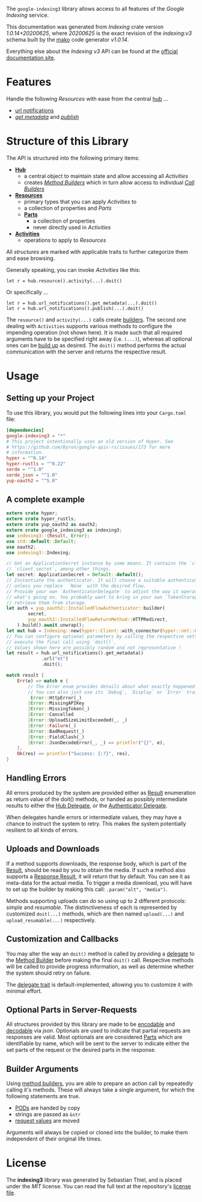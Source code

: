 <!---
DO NOT EDIT !
This file was generated automatically from 'src/mako/api/README.md.mako'
DO NOT EDIT !
-->
The `google-indexing3` library allows access to all features of the *Google Indexing* service.

This documentation was generated from *Indexing* crate version *1.0.14+20200625*, where *20200625* is the exact revision of the *indexing:v3* schema built by the [mako](http://www.makotemplates.org/) code generator *v1.0.14*.

Everything else about the *Indexing* *v3* API can be found at the
[official documentation site](https://developers.google.com/search/apis/indexing-api/).
# Features

Handle the following *Resources* with ease from the central [hub](https://docs.rs/google-indexing3/1.0.14+20200625/google_indexing3/Indexing) ... 

* [url notifications](https://docs.rs/google-indexing3/1.0.14+20200625/google_indexing3/api::UrlNotification)
 * [*get metadata*](https://docs.rs/google-indexing3/1.0.14+20200625/google_indexing3/api::UrlNotificationGetMetadataCall) and [*publish*](https://docs.rs/google-indexing3/1.0.14+20200625/google_indexing3/api::UrlNotificationPublishCall)




# Structure of this Library

The API is structured into the following primary items:

* **[Hub](https://docs.rs/google-indexing3/1.0.14+20200625/google_indexing3/Indexing)**
    * a central object to maintain state and allow accessing all *Activities*
    * creates [*Method Builders*](https://docs.rs/google-indexing3/1.0.14+20200625/google_indexing3/client::MethodsBuilder) which in turn
      allow access to individual [*Call Builders*](https://docs.rs/google-indexing3/1.0.14+20200625/google_indexing3/client::CallBuilder)
* **[Resources](https://docs.rs/google-indexing3/1.0.14+20200625/google_indexing3/client::Resource)**
    * primary types that you can apply *Activities* to
    * a collection of properties and *Parts*
    * **[Parts](https://docs.rs/google-indexing3/1.0.14+20200625/google_indexing3/client::Part)**
        * a collection of properties
        * never directly used in *Activities*
* **[Activities](https://docs.rs/google-indexing3/1.0.14+20200625/google_indexing3/client::CallBuilder)**
    * operations to apply to *Resources*

All *structures* are marked with applicable traits to further categorize them and ease browsing.

Generally speaking, you can invoke *Activities* like this:

```Rust,ignore
let r = hub.resource().activity(...).doit()
```

Or specifically ...

```ignore
let r = hub.url_notifications().get_metadata(...).doit()
let r = hub.url_notifications().publish(...).doit()
```

The `resource()` and `activity(...)` calls create [builders][builder-pattern]. The second one dealing with `Activities` 
supports various methods to configure the impending operation (not shown here). It is made such that all required arguments have to be 
specified right away (i.e. `(...)`), whereas all optional ones can be [build up][builder-pattern] as desired.
The `doit()` method performs the actual communication with the server and returns the respective result.

# Usage

## Setting up your Project

To use this library, you would put the following lines into your `Cargo.toml` file:

```toml
[dependencies]
google-indexing3 = "*"
# This project intentionally uses an old version of Hyper. See
# https://github.com/Byron/google-apis-rs/issues/173 for more
# information.
hyper = "^0.14"
hyper-rustls = "^0.22"
serde = "^1.0"
serde_json = "^1.0"
yup-oauth2 = "^5.0"
```

## A complete example

```Rust
extern crate hyper;
extern crate hyper_rustls;
extern crate yup_oauth2 as oauth2;
extern crate google_indexing3 as indexing3;
use indexing3::{Result, Error};
use std::default::Default;
use oauth2;
use indexing3::Indexing;

// Get an ApplicationSecret instance by some means. It contains the `client_id` and 
// `client_secret`, among other things.
let secret: ApplicationSecret = Default::default();
// Instantiate the authenticator. It will choose a suitable authentication flow for you, 
// unless you replace  `None` with the desired Flow.
// Provide your own `AuthenticatorDelegate` to adjust the way it operates and get feedback about 
// what's going on. You probably want to bring in your own `TokenStorage` to persist tokens and
// retrieve them from storage.
let auth = yup_oauth2::InstalledFlowAuthenticator::builder(
        secret,
        yup_oauth2::InstalledFlowReturnMethod::HTTPRedirect,
    ).build().await.unwrap();
let mut hub = Indexing::new(hyper::Client::with_connector(hyper::net::HttpsConnector::new(hyper_rustls::TlsClient::new())), auth);
// You can configure optional parameters by calling the respective setters at will, and
// execute the final call using `doit()`.
// Values shown here are possibly random and not representative !
let result = hub.url_notifications().get_metadata()
             .url("et")
             .doit();

match result {
    Err(e) => match e {
        // The Error enum provides details about what exactly happened.
        // You can also just use its `Debug`, `Display` or `Error` traits
         Error::HttpError(_)
        |Error::MissingAPIKey
        |Error::MissingToken(_)
        |Error::Cancelled
        |Error::UploadSizeLimitExceeded(_, _)
        |Error::Failure(_)
        |Error::BadRequest(_)
        |Error::FieldClash(_)
        |Error::JsonDecodeError(_, _) => println!("{}", e),
    },
    Ok(res) => println!("Success: {:?}", res),
}

```
## Handling Errors

All errors produced by the system are provided either as [Result](https://docs.rs/google-indexing3/1.0.14+20200625/google_indexing3/client::Result) enumeration as return value of
the doit() methods, or handed as possibly intermediate results to either the 
[Hub Delegate](https://docs.rs/google-indexing3/1.0.14+20200625/google_indexing3/client::Delegate), or the [Authenticator Delegate](https://docs.rs/yup-oauth2/*/yup_oauth2/trait.AuthenticatorDelegate.html).

When delegates handle errors or intermediate values, they may have a chance to instruct the system to retry. This 
makes the system potentially resilient to all kinds of errors.

## Uploads and Downloads
If a method supports downloads, the response body, which is part of the [Result](https://docs.rs/google-indexing3/1.0.14+20200625/google_indexing3/client::Result), should be
read by you to obtain the media.
If such a method also supports a [Response Result](https://docs.rs/google-indexing3/1.0.14+20200625/google_indexing3/client::ResponseResult), it will return that by default.
You can see it as meta-data for the actual media. To trigger a media download, you will have to set up the builder by making
this call: `.param("alt", "media")`.

Methods supporting uploads can do so using up to 2 different protocols: 
*simple* and *resumable*. The distinctiveness of each is represented by customized 
`doit(...)` methods, which are then named `upload(...)` and `upload_resumable(...)` respectively.

## Customization and Callbacks

You may alter the way an `doit()` method is called by providing a [delegate](https://docs.rs/google-indexing3/1.0.14+20200625/google_indexing3/client::Delegate) to the 
[Method Builder](https://docs.rs/google-indexing3/1.0.14+20200625/google_indexing3/client::CallBuilder) before making the final `doit()` call. 
Respective methods will be called to provide progress information, as well as determine whether the system should 
retry on failure.

The [delegate trait](https://docs.rs/google-indexing3/1.0.14+20200625/google_indexing3/client::Delegate) is default-implemented, allowing you to customize it with minimal effort.

## Optional Parts in Server-Requests

All structures provided by this library are made to be [encodable](https://docs.rs/google-indexing3/1.0.14+20200625/google_indexing3/client::RequestValue) and 
[decodable](https://docs.rs/google-indexing3/1.0.14+20200625/google_indexing3/client::ResponseResult) via *json*. Optionals are used to indicate that partial requests are responses 
are valid.
Most optionals are are considered [Parts](https://docs.rs/google-indexing3/1.0.14+20200625/google_indexing3/client::Part) which are identifiable by name, which will be sent to 
the server to indicate either the set parts of the request or the desired parts in the response.

## Builder Arguments

Using [method builders](https://docs.rs/google-indexing3/1.0.14+20200625/google_indexing3/client::CallBuilder), you are able to prepare an action call by repeatedly calling it's methods.
These will always take a single argument, for which the following statements are true.

* [PODs][wiki-pod] are handed by copy
* strings are passed as `&str`
* [request values](https://docs.rs/google-indexing3/1.0.14+20200625/google_indexing3/client::RequestValue) are moved

Arguments will always be copied or cloned into the builder, to make them independent of their original life times.

[wiki-pod]: http://en.wikipedia.org/wiki/Plain_old_data_structure
[builder-pattern]: http://en.wikipedia.org/wiki/Builder_pattern
[google-go-api]: https://github.com/google/google-api-go-client

# License
The **indexing3** library was generated by Sebastian Thiel, and is placed 
under the *MIT* license.
You can read the full text at the repository's [license file][repo-license].

[repo-license]: https://github.com/Byron/google-apis-rsblob/master/LICENSE.md
